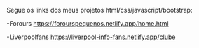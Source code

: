 Segue os links dos meus projetos html/css/javascript/bootstrap:

-Forours
https://forourspequenos.netlify.app/home.html

-Liverpoolfans 
https://liverpool-info-fans.netlify.app/clube



